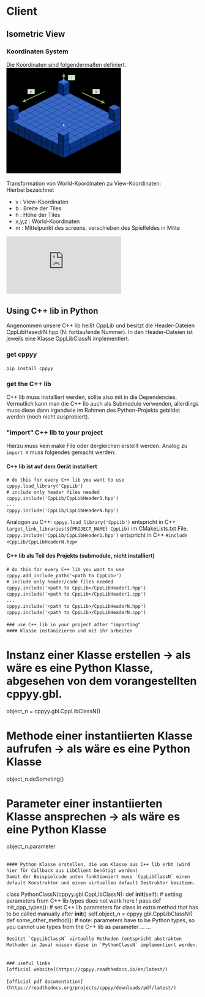 # Client


## Isometric View

### Koordinaten System
Die Koordinaten sind folgendermaßen definiert.  
<img src="coords.png" width="300">


Transformation von World-Koordinaten zu View-Koordinaten:  
Hierbei bezeichnet
* v : View-Koordinaten
* b : Breite der Tiles
* h : Höhe der Tiles
* x,y,z : World-Koordinaten
* m : Mittelpunkt des screens, verschieben des Spielfeldes in Mitte

![equation](https://latex.codecogs.com/gif.latex?v%20%3D%20%5Cbegin%7Bbmatrix%7D%20v_x%5C%5Cv_y%20%5Cend%7Bbmatrix%7D%20%3D%20%5Cfrac%7B1%7D%7B2%7D%5Cbegin%7Bbmatrix%7D%20b%20%26%20-h%20%26%200%5C%5C%20%5Cfrac%7Bb%7D%7B2%7D%20%26%20%5Cfrac%7Bh%7D%7B2%7D%20%26%20-%20h%20%5Cend%7Bbmatrix%7D%20%5Ccdot%20%5Cbegin%7Bbmatrix%7Dx%5C%5Cy%5C%5Cz%20%5Cend%7Bbmatrix%7D)


## Using C++ lib in Python
Angenommen unsere C++ lib heißt CppLib und besitzt die Header-Dateien CppLibHeaedrN.hpp (N: fortlaufende Nummer). In den Header-Dateien ist jeweils eine Klasse CppLibClassN implementiert.

### get cppyy
`pip install cppyy`

### get the C++ lib
C++ lib muss installiert werden, sollte also mit in die Dependencies.
Vermutlich kann man die C++ lib auch als Submodule verwenden, allerdings muss diese dann irgendwie im Rahmen des Python-Projekts gebildet werden (noch nicht ausprobiert).

### "import" C++ lib to your project
Hierzu muss kein make File oder dergleichen erstellt werden. Analog zu `import X` muss folgendes gemacht werden:

#### C++ lib ist auf dem Gerät installiert
```
# do this for every C++ lib you want to use
cppyy.load_library('CppLib')
# include only header files needed
cppyy.include('CppLib/CppLibHeader1.hpp')
...
cppyy.include('CppLib/CppLibHeaderN.hpp')
```
Analogon zu C++: `cppyy.load_library('CppLib')` entspricht in C++ `target_link_libraries(${PROJECT_NAME} CppLib)` im CMakeLists.txt File. `cppyy.include('CppLib/CppLibHeader1.hpp')` entspricht in C++ `#include <CppLib/CppLibHeaderN.hpp>`

#### C++ lib als Teil des Projekts (submodule, nicht installiert)
```
# do this for every C++ lib you want to use
cppyy.add_include_path('<path to CppLib>')
# include only header/code files needed
cppyy.include('<path to CppLib>/CppLibHeader1.hpp')
cppyy.include('<path to CppLib>/CppLibHeader1.cpp')
...
cppyy.include('<path to CppLib>/CppLibHeaderN.hpp')
cppyy.include('<path to CppLib>/CppLibHeaderN.cpp')

### use C++ lib in your project after "importing"
#### Klasse instanizieren und mit ihr arbeiten
```
# Instanz einer Klasse erstellen -> als wäre es eine Python Klasse, abgesehen von dem vorangestellten cppyy.gbl.
object_n = cppyy.gbl.CppLibClassN(<paramerters here>)
# Methode einer instantiierten Klasse aufrufen -> als wäre es eine Python Klasse
object_n.doSometing(<paramerters here>)
# Parameter einer instantiierten Klasse ansprechen -> als wäre es eine Python Klasse
object_n.parameter
```

#### Python Klasse erstellen, die von Klasse aus C++ lib erbt (wird hier für Callback aus LibClient benötigt werden)
Damit der Beispielcode unten funktioniert muss `CppLibClassN` einen default Konstruktor und einen virtuellen default Destruktor besitzen.
```
class PythonClassN(cppyy.gbl.CppLibClassN):
    def __init__(self):
        # setting parameters from C++ lib types does not work here !
        pass
    def init_cpp_types():
        # set C++ lib parameters for class in extra method that has to be called manually after __init__()
        self.object_n = cppyy.gbl.CppLibClassN(<paramerters here>)
    def some_other_method(<paramerters here>):
        # note: parameters have to be Python types, so you cannot use types from the C++ lib as parameter
        ...
    ...
```
Besitzt `CppLibClassN` virtuelle Methoden (entspricht abstrakten Methoden in Java) müssen diese in `PythonClassN` implementiert werden.


### useful links
[official website](https://cppyy.readthedocs.io/en/latest/)

[official pdf documentation](https://readthedocs.org/projects/cppyy/downloads/pdf/latest/)